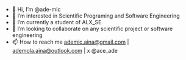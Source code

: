- 👋 Hi, I’m @ade-mic
- 👀 I’m interested in Scientific Programing and Software Engineering
- 🌱 I’m currently a student of ALX_SE
- 💞️ I’m looking to collaborate on any scientific project or software engineering
- 📫 How to reach me ademic.aina@gmail.com | ademola.aina@outlook.com | x @ace_ade

<!---
ade-mic/ade-mic is a ✨ special ✨ repository because its `README.md` (this file) appears on your GitHub profile.
You can click the Preview link to take a look at your changes.
--->
